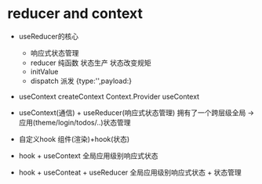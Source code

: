 # reducer and context
- useReducer的核心
     - 响应式状态管理
     - reducer 纯函数 状态生产 状态改变规矩
     - initValue
     - dispatch 派发
        {type:'',payload:}
- useContext
    createContext
    Context.Provider
    useContext
- useContext(通信) + useReducer(响应式状态管理)
  拥有了一个跨层级全局 -> 应用(theme/login/todos/..)状态管理

- 自定义hook
   组件(渲染)+hook(状态)

- hook + useContext
   全局应用级别响应式状态
- hook + useConteat + useReducer
   全局应用级别响应式状态 + 状态管理